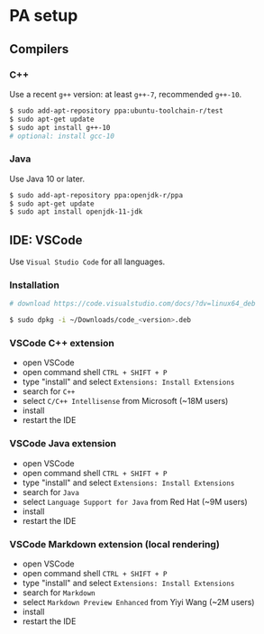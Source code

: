 # PA setup

## Compilers
### C++
Use a recent `g++` version: at least `g++-7`, recommended `g++-10`.
```bash
$ sudo add-apt-repository ppa:ubuntu-toolchain-r/test
$ sudo apt-get update
$ sudo apt install g++-10
# optional: install gcc-10
```

### Java
Use Java 10 or later.
```bash
$ sudo add-apt-repository ppa:openjdk-r/ppa
$ sudo apt-get update
$ sudo apt install openjdk-11-jdk
```

## IDE: VSCode

Use `Visual Studio Code` for all languages.

### Installation
```bash
# download https://code.visualstudio.com/docs/?dv=linux64_deb

$ sudo dpkg -i ~/Downloads/code_<version>.deb
```

### VSCode C++ extension
* open VSCode
* open command shell `CTRL + SHIFT + P`
* type "install" and select `Extensions: Install Extensions`
* search for `C++`
* select `C/C++ Intellisense` from Microsoft (~18M users)
* install
* restart the IDE

### VSCode Java extension
* open VSCode
* open command shell `CTRL + SHIFT + P`
* type "install" and select `Extensions: Install Extensions`
* search for `Java`
* select `Language Support for Java` from Red Hat (~9M users)
* install
* restart the IDE

### VSCode Markdown extension (local rendering)
* open VSCode
* open command shell `CTRL + SHIFT + P`
* type "install" and select `Extensions: Install Extensions`
* search for `Markdown`
* select `Markdown Preview Enhanced` from Yiyi Wang (~2M users)
* install
* restart the IDE
